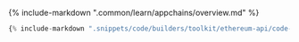 {% include-markdown ".common/learn/appchains/overview.md" %}


```js
{% include-markdown ".snippets/code/builders/toolkit/ethereum-api/code-with-variables.js" %}
```